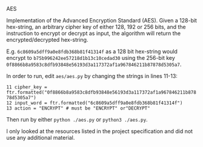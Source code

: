 AES

Implementation of the Advanced Encryption Standard (AES). Given a 128-bit hex-string, an arbitrary cipher key of either 128, 192 or 256 bits, and the instruction to encrypt or decrypt as input, the algorithm will return the encrypted/decrypted hex-string.

E.g. `6c8609a5dff9a0e8fdb368b81f41314f` as a 128 bit hex-string would encrypt to `b75b996242ee57218d1b13c10cedad30` using the 256-bit key `0f8866b8a9583c8dfb93848e56193d3a117372af1a967846211b87878d5305a7`.

In order to run, edit `aes/aes.py` by changing the strings in lines 11-13:

`11 cipher_key = ftr.formatted("0f8866b8a9583c8dfb93848e56193d3a117372af1a967846211b87878d5305a7")`  
`12 input_word = ftr.formatted("6c8609a5dff9a0e8fdb368b81f41314f")`  
`13 action = "ENCRYPT" # must be "ENCRYPT" or"DECRYPT"`

Then run by either `python ./aes.py` or `python3 ./aes.py`.

I only looked at the resources listed in the project specification and did not use any additional material.